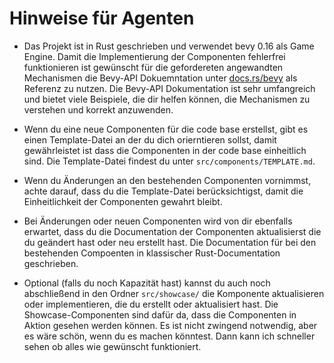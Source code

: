 # Hinweise für Agenten

* Das Projekt ist in Rust geschrieben und verwendet bevy 0.16 als Game Engine. Damit die Implementierung der Componenten fehlerfrei funktionieren ist gewünscht für die gefordereten angewandten Mechanismen die Bevy-API Dokuemntation unter [docs.rs/bevy](https://docs.rs/bevy/0.16.0/bevy/) als Referenz zu nutzen. Die Bevy-API Dokumentation ist sehr umfangreich und bietet viele Beispiele, die dir helfen können, die Mechanismen zu verstehen und korrekt anzuwenden.

* Wenn du eine neue Componenten für die code base erstellst, gibt es einen Template-Datei an der du dich orierntieren sollst, damit gewährleistet ist dass die Componenten in der code base einheitlich sind. Die Template-Datei findest du unter `src/components/TEMPLATE.md`.

* Wenn du Änderungen an den bestehenden Componenten vornimmst, achte darauf, dass du die Template-Datei berücksichtigst, damit die Einheitlichkeit der Componenten gewahrt bleibt.
  
* Bei Änderungen oder neuen Componenten wird von dir ebenfalls erwartet, dass du die Documentation der Componenten aktualisierst die du geändert hast oder neu erstellt hast. Die Documentation für bei den bestehenden Compoenten in klassischer Rust-Documentation geschrieben.

* Optional (falls du noch Kapazität hast) kannst du auch noch abschließend in den Ordner `src/showcase/` die Komponente aktualisieren oder implementieren, die du erstellt oder aktualisiert hast. Die Showcase-Componenten sind dafür da, dass die Componenten in Aktion gesehen werden können. Es ist nicht zwingend notwendig, aber es wäre schön, wenn du es machen könntest. Dann kann ich schneller sehen ob alles wie gewünscht funktioniert.
